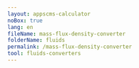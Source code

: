 ```yaml
---
layout: appscms-calculator
noBox: true
lang: en
fileName: mass-flux-density-converter
folderName: fluids
permalink: /mass-flux-density-converter
tool: fluids-converters
---
```


